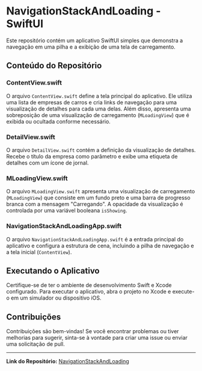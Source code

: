 # NavigationStackAndLoading - SwiftUI

Este repositório contém um aplicativo SwiftUI simples que demonstra a navegação em uma pilha e a exibição de uma tela de carregamento.

## Conteúdo do Repositório

### ContentView.swift

O arquivo `ContentView.swift` define a tela principal do aplicativo. Ele utiliza uma lista de empresas de carros e cria links de navegação para uma visualização de detalhes para cada uma delas. Além disso, apresenta uma sobreposição de uma visualização de carregamento (`MLoadingView`) que é exibida ou ocultada conforme necessário.

### DetailView.swift

O arquivo `DetailView.swift` contém a definição da visualização de detalhes. Recebe o título da empresa como parâmetro e exibe uma etiqueta de detalhes com um ícone de jornal.

### MLoadingView.swift

O arquivo `MLoadingView.swift` apresenta uma visualização de carregamento (`MLoadingView`) que consiste em um fundo preto e uma barra de progresso branca com a mensagem "Carregando". A opacidade da visualização é controlada por uma variável booleana `isShowing`.

### NavigationStackAndLoadingApp.swift

O arquivo `NavigationStackAndLoadingApp.swift` é a entrada principal do aplicativo e configura a estrutura de cena, incluindo a pilha de navegação e a tela inicial (`ContentView`).

## Executando o Aplicativo

Certifique-se de ter o ambiente de desenvolvimento Swift e Xcode configurado. Para executar o aplicativo, abra o projeto no Xcode e execute-o em um simulador ou dispositivo iOS.

## Contribuições

Contribuições são bem-vindas! Se você encontrar problemas ou tiver melhorias para sugerir, sinta-se à vontade para criar uma issue ou enviar uma solicitação de pull.

---

**Link do Repositório:** [NavigationStackAndLoading](https://github.com/YagoCardoso/NavigationStackAndLoading-SwiftUI/tree/main)
